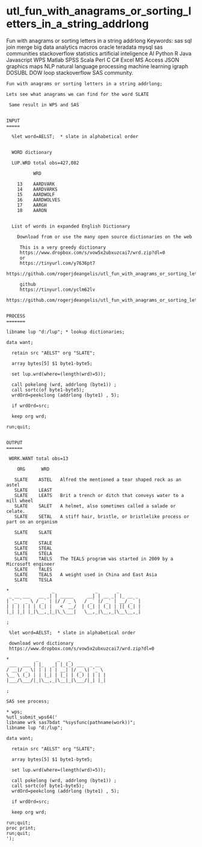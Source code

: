 # utl_fun_with_anagrams_or_sorting_letters_in_a_string_addrlong
Fun with anagrams or sorting letters in a string addrlong  Keywords: sas sql join merge big data analytics macros oracle teradata mysql sas communities stackoverflow statistics artificial inteligence AI Python R Java Javascript WPS Matlab SPSS Scala Perl C C# Excel MS Access JSON graphics maps NLP natural language processing machine learning igraph DOSUBL DOW loop stackoverflow SAS community.


    Fun with anagrams or sorting letters in a string addrlong;

    Lets see what anagrams we can find for the word SLATE

     Same result in WPS and SAS


    INPUT
    =====

      %let word=AELST;  * slate in alphabetical order


      WORD dictionary

      LUP.WRD total obs=427,082

              WRD

        13    AARDVARK
        14    AARDVARKS
        15    AARDWOLF
        16    AARDWOLVES
        17    AARGH
        18    AARON


      List of words in expanded English Dictionary

        Download from or use the many open source dictionaries on the web

         This is a very greedy dictionary
         https://www.dropbox.com/s/vow5x2ubxuzcai7/wrd.zip?dl=0
         or
         https://tinyurl.com/y7636pt7
         https://github.com/rogerjdeangelis/utl_fun_with_anagrams_or_sorting_letters_in_a_string_addrlong/blob/master/wrd.zip

         github
         https://tinyurl.com/yclm62lv
         https://github.com/rogerjdeangelis/utl_fun_with_anagrams_or_sorting_letters_in_a_string_addrlong


    PROCESS
    =======

    libname lup "d:/lup"; * lookup dictionaries;

    data want;

      retain src "AELST" org "SLATE";

      array bytes[5] $1 byte1-byte5;

      set lup.wrd(where=(length(wrd)=5));

      call pokelong (wrd, addrlong (byte1)) ;
      call sortc(of byte1-byte5);
      wrdOrd=peekclong (addrlong (byte1) , 5);

      if wrdOrd=src;

      keep org wrd;

    run;quit;


    OUTPUT
    ======

     WORK.WANT total obs=13

        ORG      WRD

       SLATE    ASTEL   Alfred the mentioned a tear shaped rock as an astel
       SLATE    LEAST
       SLATE    LEATS   Brit a trench or ditch that conveys water to a mill wheel
       SLATE    SALET   A helmet, also sometimes called a salade or celate.
       SLATE    SETAL   A stiff hair, bristle, or bristlelike process or part on an organism

       SLATE    SLATE

       SLATE    STALE
       SLATE    STEAL
       SLATE    STELA
       SLATE    TAELS   The TEALS program was started in 2009 by a Microsoft engineer
       SLATE    TALES
       SLATE    TEALS   A weight used in China and East Asia
       SLATE    TESLA

    *                _               _       _
     _ __ ___   __ _| | _____     __| | __ _| |_ __ _
    | '_ ` _ \ / _` | |/ / _ \   / _` |/ _` | __/ _` |
    | | | | | | (_| |   <  __/  | (_| | (_| | || (_| |
    |_| |_| |_|\__,_|_|\_\___|   \__,_|\__,_|\__\__,_|

    ;

     %let word=AELST;  * slate in alphabetical order

     download word dictionary
     https://www.dropbox.com/s/vow5x2ubxuzcai7/wrd.zip?dl=0

    *          _       _   _
     ___  ___ | |_   _| |_(_) ___  _ __
    / __|/ _ \| | | | | __| |/ _ \| '_ \
    \__ \ (_) | | |_| | |_| | (_) | | | |
    |___/\___/|_|\__,_|\__|_|\___/|_| |_|

    ;

    SAS see process;

    * wps;
    %utl_submit_wps64('
    libname wrk sas7bdat "%sysfunc(pathname(work))";
    libname lup "d:/lup";

    data want;

      retain src "AELST" org "SLATE";

      array bytes[5] $1 byte1-byte5;

      set lup.wrd(where=(length(wrd)=5));

      call pokelong (wrd, addrlong (byte1)) ;
      call sortc(of byte1-byte5);
      wrdOrd=peekclong (addrlong (byte1) , 5);

      if wrdOrd=src;

      keep org wrd;

    run;quit;
    proc print;
    run;quit;
    ');

